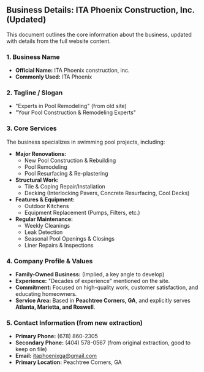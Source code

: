 ## **Business Details: ITA Phoenix Construction, Inc. (Updated)**

This document outlines the core information about the business, updated with details from the full website content.

### **1\. Business Name**

* **Official Name:** ITA Phoenix construction, inc.  
* **Commonly Used:** ITA Phoenix

### **2\. Tagline / Slogan**

* "Experts in Pool Remodeling" (from old site)  
* "Your Pool Construction & Remodeling Experts"

### **3\. Core Services**

The business specializes in swimming pool projects, including:

* **Major Renovations:**  
  * New Pool Construction & Rebuilding  
  * Pool Remodeling  
  * Pool Resurfacing & Re-plastering  
* **Structural Work:**  
  * Tile & Coping Repair/Installation  
  * Decking (Interlocking Pavers, Concrete Resurfacing, Cool Decks)  
* **Features & Equipment:**  
  * Outdoor Kitchens  
  * Equipment Replacement (Pumps, Filters, etc.)  
* **Regular Maintenance:**  
  * Weekly Cleanings  
  * Leak Detection  
  * Seasonal Pool Openings & Closings  
  * Liner Repairs & Inspections

### **4\. Company Profile & Values**

* **Family-Owned Business:** (Implied, a key angle to develop)  
* **Experience:** "Decades of experience" mentioned on the site.  
* **Commitment:** Focused on high-quality work, customer satisfaction, and educating homeowners.  
* **Service Area:** Based in **Peachtree Corners, GA**, and explicitly serves **Atlanta, Marietta, and Roswell**.

### **5\. Contact Information (from new extraction)**

* **Primary Phone:** (678) 860-2305  
* **Secondary Phone:** (404) 578-0567 (from original extraction, good to keep on file)  
* **Email:** itaphoenixga@gmail.com  
* **Primary Location:** Peachtree Corners, GA